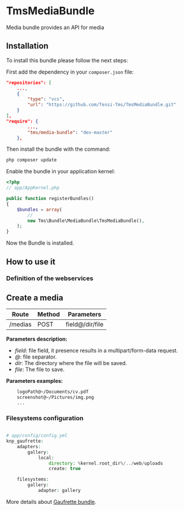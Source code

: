 TmsMediaBundle
==============

Media bundle provides an API for media


Installation
------------

To install this bundle please follow the next steps:

First add the dependency in your `composer.json` file:

```json
"repositories": [
    ...,
    {
        "type": "vcs",
        "url": "https://github.com/Tessi-Tms/TmsMediaBundle.git"
    }
],
"require": {
        ...,
        "tms/media-bundle": "dev-master"
    },
```

Then install the bundle with the command:

```sh
php composer update
```

Enable the bundle in your application kernel:

```php
<?php
// app/AppKernel.php

public function registerBundles()
{
    $bundles = array(
        //
        new Tms\Bundle\MediaBundle\TmsMediaBundle(),
    );
}
```
Now the Bundle is installed.

How to use it
-------------

### Definition of the webservices

## Create a media

| Route           | Method | Parameters
|-----------------|--------|----------------------------------------------------------------------------------------------------------------------------------------------------------------------
| /medias         | POST   | field@/dir/file

**Parameters description:**

- *field*: file field, it presence results in a multipart/form-data request.
- *@*: file separator.
- *dir*: The directory where the file will be saved.
- *file*: The file to save.

**Parameters examples:**

``` html
    logoPath@~/Documents/cv.pdf
    screenshot@~/Pictures/img.png
    ...
```

### Filesystems configuration

```php

# app/config/config.yml
knp_gaufrette:
    adapters:
        gallery:
            local:
                directory: %kernel.root_dir%/../web/uploads
                create: true

    filesystems:
        gallery:
            adapter: gallery
```
More details about [Gaufrette bundle](https://github.com/KnpLabs/Gaufrette.git).
